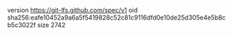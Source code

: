 version https://git-lfs.github.com/spec/v1
oid sha256:eafe10452a9a6a5f5419828c52c81c9116dfd0e10de25d305e4e5b8cb5c3022f
size 2742
